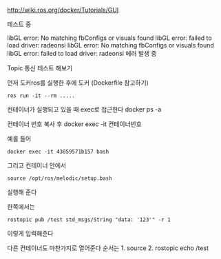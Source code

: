 http://wiki.ros.org/docker/Tutorials/GUI

테스트 중 

libGL error: No matching fbConfigs or visuals found
libGL error: failed to load driver: radeonsi
libGL error: No matching fbConfigs or visuals found
libGL error: failed to load driver: radeonsi
에러 발생 중


Topic 통신 테스트 해보기


먼저 도커ros를 실행한 후에 도커 (Dockerfile 참고하기)
```
ros run -it --rm .....
```

컨테이너가 실행되고 있을 때 exec로 접근한다
docker ps -a

컨테이너 번호 복사 후 
docker exec -it 컨테이너번호

예를 들어 
```
docker exec -it 43059571b157 bash
```

그리고 컨테이너 안에서 
```
source /opt/ros/melodic/setup.bash
```
실행해 준다

한쪽에서는 
```
rostopic pub /test std_msgs/String "data: '123'" -r 1
```
이렇게 입력해준다



다른 컨테이너도 마찬가지로 열어준다
순서는 1. source 2.  rostopic echo /test


